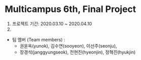 # Multicampus 6th, Final Project

1. 프로젝트 기간: 2020.03.10 ~ 2020.04.10
2. 

- 팀 멤버 (Team members) :
  - 권윤옥(yunok), 김수연(sooyeon), 이선주(seonju), 
  - 장경석(janggyungseok), 전현진(hyeonjin), 정혁진(hyukjin)


